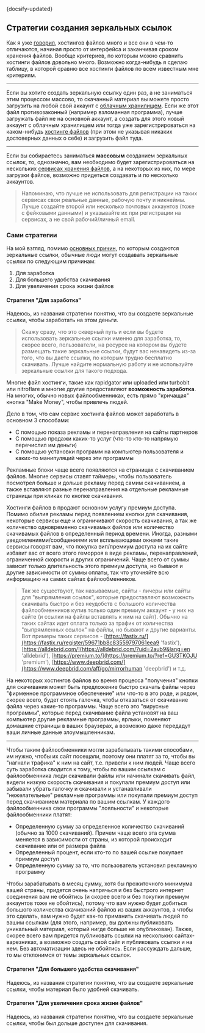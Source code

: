 {docsify-updated}

## Стратегии создания зеркальных ссылок

Как я уже [говорил](/ru-RU/introduction?id=%d0%9e-%d0%b7%d0%b5%d1%80%d0%ba%d0%b0%d0%bb%d0%b8%d1%80%d0%be%d0%b2%d0%b0%d0%bd%d0%b8%d0%b8), хостингов файлов много и все они в чем-то отличаются, начиная просто от интерфейса и заканчивая сроком хранения файлов. Вообще критериев, по которым можно сравнить хостинги файлов довольно много. Возможно когда-нибудь я сделаю таблицу, в которой сравню все хостинги файлов по всем известным мне критериям.

---

Если вы хотите создать зеркальную ссылку один раз, а не заниматься этим процессом массово, то скачанный материал вы можете просто загрузить на любой свой аккаунт с [облачным хранилищем](/ru-RU/files-hostings-list?id=%d0%9e%d0%b1%d0%bb%d0%b0%d1%87%d0%bd%d1%8b%d0%b5-%d1%85%d1%80%d0%b0%d0%bd%d0%b8%d0%bb%d0%b8%d1%89%d0%b0). Если же этот файл противозаконный (например взломанная программа), лучше загружать файл не на основной аккаунт, а создать для этого новый аккаунт с облачным хранилищем или тогда уже зарегистрироваться на каком-нибудь [хостинге файлов](/ru-RU/files-hostings-list) (при этом не указывая никаких достоверных данных о себе) и загрузить файл туда.

---

Если вы собираетесь заниматься **массовым** созданием зеркальных ссылок, то, однозначно, вам необходимо будет зарегистрироваться на нескольких [сервисах хранения файлов](/ru-RU/files-hostings-list), а на некоторых из них, по мере загрузки файлов, возможно придеться создавать и по несколько аккаунтов.

> Напоминаю, что лучше не использовать для регистрации на таких сервисах свои реальные данные, рабочую почту и никнеймы. Лучше создайте второй или несколько почтовых аккаунтов (тоже с фейковыми данными) и указывайте их при регистрации на сервисах, а не свой рабочий/личный email.

### Сами стратегии

На мой взгляд, помимо [основных причин](/ru-RU/introduction?id=%d0%9e-%d0%b7%d0%b5%d1%80%d0%ba%d0%b0%d0%bb%d0%b8%d1%80%d0%be%d0%b2%d0%b0%d0%bd%d0%b8%d0%b8), по которым создаются зеркальные ссылки, обычные люди могут создавать зеркальные ссылки по следующим причинам:

1. Для заработка
2. Для большего удобства скачивания
3. Для увеличения срока жизни файлов

#### Стратегия "Для заработка"

Надеюсь, из названия стратегии понятно, что вы создаете зеркальные ссылки, чтобы заработать на этом деньги.

> Скажу сразу, что это скверный путь и если вы будете использовать зеркальные ссылки именно для заработка, то, скорее всего, пользователи, на ресурсе на котором вы будете размещать такие зеркальные ссылки, будут вас ненавидеть из-за того, что вы даете ссылки, по которым трудно бесплатно скачивать. Лучше найдите нормальную работу и не используйте зеркальные ссылки для такого подхода.

Многие файл хостинги, такие как rapidgator или uploaded или turbobit или nitroflare и многие другие предоставляют **возможность заработка**. На многих, обычно новых файлообменниках, есть прямо "кричащая" кнопка "Make Money", чтобы привлечь людей.

Дело в том, что сам сервис хостинга файлов может заработать в основном 3 способами:

- С помощью показа рекламы и перенаправления на сайты партнеров
- С помощью продажи каких-то услуг (что-то кто-то напрямую перечислил им деньги)
- С помощью установки программ на компьютер пользователя и каких-то манипуляций через эти программы

Рекламные блоки чаще всего появляются на страницах с скачиванием файлов. Многие сервисы ставят таймеры, чтобы пользователь посмотрел больше и дольше рекламу перед самим скачиванием, а также вставляют разные перенаправления на отдельные рекламные страницы при кликах по кнопке скачивания.

Хостинги файлов в продают основном услугу премиум доступа. Помимо обилия рекламы перед появлением кнопки для скачивания, некоторые сервисы еще и ограничивают скорость скачивания, а так же количество одновременно скачивамых файлов или количество скачивамых файлов в определенный период времени. Иногда, разными уведомлениями/сообщениями или всплывающими окнами такие сервисы говорят вам, что покупка вип/премиум доступа на их сайте избавит вас от всего этого геморроя в виде рекламы, перенаправлений, ограниченной скорости и других ограничений. Чаще всего от суммы зависит только длительность этого премиум доступа, но бывают и другие зависимости от суммы оплаты, так что уточняйте всю информацию на самих сайтах файлообменников.

> Так же существуют, так называемые, сайты - личеры или сайты для "выпрямления ссылок", которые предоставляют возможнсть скачивать быстро и без неудобств с большого количества файлообменников купив только один премиум аккаунт - у них на сайте (и ссылки на файлы вставлять к ним на сайт). Обычно на таких сайтах идет оплата только за трафик от количества "выпрямленных ссылок" на файлы, но бывают и другие варианты. Вот примеры таких сервисов - [https://fastix.ru/](https://fastix.ru/register/59671bb8c83559797061eea9 'fastix'), [https://alldebrid.com/](https://alldebrid.com/?uid=2aub9&lang=en 'alldebrid'), [https://premium.to/](https://premium.to/?ref=GU3TKOJU 'premium'), [https://www.deepbrid.com/](https://www.deepbrid.com/aff/go/mirrorhuman 'deepbrid') и т.д.

На некоторых хостингов файлов во время процесса "получения" кнопки для скачивания может быть предложение быстро скачать файлы через "фирменное программное обеспечение" или что-то в это роде, и рядом, скорее всего, будет стоять галочка, чтобы отказаться от скачивание файла через какие-то программы. Чаще всего это "вирусные программы", которые перед скачивание файла установят на ваш компьютер другие рекламные программы, ярлыки, поменяют домашние страницы в ваших браузерах, а возможно даже передадут ваши личные данные злоумышленникам.

---

Чтобы таким файлообменники могли зарабатывать такими способами, им нужно, чтобы их сайт посещали, поэтому они платят за то, чтобы вы "нагнали трафика" к ним на сайт, т.е. привели к ним людей. Чаще всего суть заработка сводится к тому, чтобы по вашим ссылкам с файлообменника люди скачивали файлы или начинали скачивать файл, видели низкую скорость скачивания и покупали премиум доступ или забывали убрать галочку и скачивали и устанавливали "нежелательные" рекламные программы или покупали премиум доступ перед скачиванием материала по вашим ссылкам. У каждого файлообменника свои программы "лояльности" и некоторые файлообменники платят:

- Определенную сумму за определенное количество скачиваний (обычно за 1000 скачиваний). Причем чаще всего эта сумма меняется в зависимости от страны, из которой происходит скачивание или от размера файла
- Определенный процент, если кто-то по вашей ссылке покупает примиум доступ
- Определенную сумму за то, что пользователь установил рекламную программу

Чтобы зарабатывать в месяц сумму, хотя бы прожиточного минимума вашей страны, придется очень напрячься и без быстрого интернет соединения вам не обойтись (и скорее всего и без покупки премиум аккаунтов тоже не обойтись), потому что вам нужно будет добиться большого количества скачиваний файлов из ваших аккаунтов, а чтобы это сделать, вам нужно будет как-то приманить скачивать людей по вашим ссылкам (для этого, например, вы должны публиковать уникальный материал, который нигде больше не опубликован). Также, скорее всего вам придется публиковать ссылки на нескольких сайтах-варезниках, а возможно создать свой сайт и публиковать ссылки и на нем. Без автоматизации здесь не обойтись. Если рассуждать дальше, то мы отклонимся от темы зеркальных ссылок.

#### Стратегия "Для большего удобства скачивания"

Надеюсь, из названия стратегии понятно, что вы создаете зеркальные ссылки, чтобы материал было удобней скачивать.

#### Стратегия "Для увеличения срока жизни файлов"

Надеюсь, из названия стратегии понятно, что вы создаете зеркальные ссылки, чтобы был дольше доступен для скачивания.
